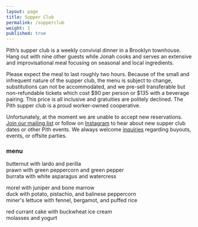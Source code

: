 ```yaml
---
layout: page
title: Supper Club
permalink: /supperclub
weight: 1
published: true
---
```

Pith’s supper club is a weekly convivial dinner in a Brooklyn townhouse. Hang out with nine other guests while Jonah cooks and serves an extensive and improvisational meal focusing on seasonal and local ingredients.

Please expect the meal to last roughly two hours. Because of the small and infrequent nature of the supper club, the menu is subject to change, substitutions can not be accommodated, and we pre-sell transferable but non-refundable tickets which cost $90 per person or $135 with a beverage pairing. This price is all inclusive and gratuities are politely declined. The Pith supper club is a proud worker-owned cooperative.  

Unfortunately, at the moment we are unable to accept new reservations. [Join our mailing list](http://eepurl.com/bZ8dIf) or follow on [Instagram](http://instagram.com/pithnyc) to hear about new supper club dates or other Pith events. We always welcome [inquiries](mailto:inquiries@pith.space) regarding buyouts, events, or offsite parties.  

### menu
butternut with lardo and perilla   
prawn with green peppercorn and green pepper  
burrata with white asparagus and watercress  

morel with juniper and bone marrow  
duck with potato, pistachio, and balinese peppercorn  
miner's lettuce with fennel, bergamot, and puffed rice  

red currant cake with buckwheat ice cream  
molasses and yogurt
